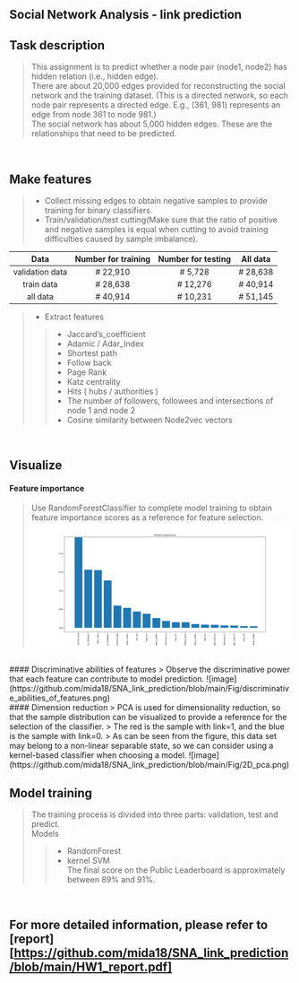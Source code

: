 ## Social Network Analysis - link prediction

## Task description
> This assignment is to predict whether a node pair (node1, node2) has hidden relation (i.e., hidden edge).   
> There are about 20,000 edges provided for reconstructing the social network and the training dataset. 
> (This is a directed network, so each node pair represents a directed edge. E.g., (361, 981) represents an edge from node 361 to node 981.)  
> The social network has about 5,000 hidden edges. These are the relationships that need to be predicted.
<br>

## Make features
> - Collect missing edges to obtain negative samples to provide training for binary classifiers.  
> - Train/validation/test cutting(Make sure that the ratio of positive and negative samples is equal when cutting to avoid training difficulties caused by sample imbalance).

|      Data        | Number for training |  Number for testing  |      All data      |  
|:----------------:|:-------------------:|:--------------------:|:------------------:|  
| validation data  |      #  22,910      |       #   5,728      |     #  28,638      |   
| train data       |      #  28,638      |       #  12,276      |     #  40,914      |  
| all data         |      #  40,914      |       #  10,231      |     #  51,145      |       

> - Extract features
>> * Jaccard’s_coefficient  
>> * Adamic / Adar_Index  
>> * Shortest path  
>> * Follow back  
>> * Page Rank  
>> * Katz centrality
>> * Hits ( hubs / authorities )
>> * The number of followers, followees and intersections of node 1 and node 2
>> * Cosine similarity between Node2vec vectors  
<br>

## Visualize
#### Feature importance
> Use RandomForestClassifier to complete model training to obtain feature importance scores as a reference for feature selection.  
![image](https://github.com/mida18/SNA_link_prediction/blob/main/Fig/feature_importance_RF.png)  
<br>
#### Discriminative abilities of features
> Observe the discriminative power that each feature can contribute to model prediction.  
![image](https://github.com/mida18/SNA_link_prediction/blob/main/Fig/discriminative_abilities_of_features.png)  
<br>
#### Dimension reduction
> PCA is used for dimensionality reduction, so that the sample distribution can be visualized to provide a reference for the selection of the classifier.  
> The red is the sample with link=1, and the blue is the sample with link=0.  
> As can be seen from the figure, this data set may belong to a non-linear separable state, so we can consider using a kernel-based classifier when choosing a model.
![image](https://github.com/mida18/SNA_link_prediction/blob/main/Fig/2D_pca.png)  
<br>

## Model training
> The training process is divided into three parts: validation, test and predict.  
> Models  
>> * RandomForest  
>> * kernel SVM  
> The final score on the Public Leaderboard is approximately between 89% and 91%.  
<br>

## For more detailed information, please refer to [report][https://github.com/mida18/SNA_link_prediction/blob/main/HW1_report.pdf]
